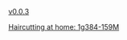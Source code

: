 [v0.0.3](https://github.com/littleflute/Instructional-films/edit/master/README.md)

[Haircutting at home: 1g384-159M](1g384)
